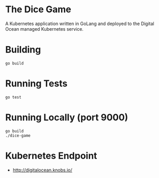 # The Dice Game

A Kubernetes application written in GoLang and deployed to the Digital Ocean managed
Kubernetes service.

# Building

```
go build
```

# Running Tests

```
go test
```

# Running Locally (port 9000)

```
go build
./dice-game
```

# Kubernetes Endpoint

 * http://digitalocean.knobs.io/
